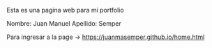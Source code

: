 
Esta es una pagina web para mi portfolio

Nombre: Juan Manuel
Apellido: Semper

Para ingresar a la page -> https://juanmasemper.github.io/home.html
